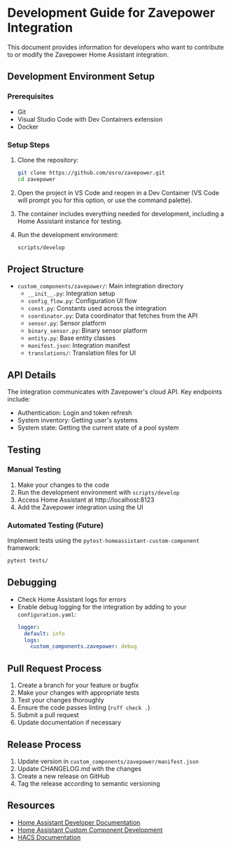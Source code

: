 # Development Guide for Zavepower Integration

This document provides information for developers who want to contribute to or modify the Zavepower Home Assistant integration.

## Development Environment Setup

### Prerequisites

- Git
- Visual Studio Code with Dev Containers extension
- Docker

### Setup Steps

1. Clone the repository:
   ```bash
   git clone https://github.com/osro/zavepower.git
   cd zavepower
   ```

2. Open the project in VS Code and reopen in a Dev Container (VS Code will prompt you for this option, or use the command palette).

3. The container includes everything needed for development, including a Home Assistant instance for testing.

4. Run the development environment:
   ```bash
   scripts/develop
   ```

## Project Structure

- `custom_components/zavepower/`: Main integration directory
  - `__init__.py`: Integration setup
  - `config_flow.py`: Configuration UI flow
  - `const.py`: Constants used across the integration
  - `coordinator.py`: Data coordinator that fetches from the API
  - `sensor.py`: Sensor platform
  - `binary_sensor.py`: Binary sensor platform
  - `entity.py`: Base entity classes
  - `manifest.json`: Integration manifest
  - `translations/`: Translation files for UI

## API Details

The integration communicates with Zavepower's cloud API. Key endpoints include:

- Authentication: Login and token refresh
- System inventory: Getting user's systems
- System state: Getting the current state of a pool system

## Testing

### Manual Testing

1. Make your changes to the code
2. Run the development environment with `scripts/develop`
3. Access Home Assistant at http://localhost:8123
4. Add the Zavepower integration using the UI

### Automated Testing (Future)

Implement tests using the `pytest-homeassistant-custom-component` framework:

```bash
pytest tests/
```

## Debugging

- Check Home Assistant logs for errors
- Enable debug logging for the integration by adding to your `configuration.yaml`:
  ```yaml
  logger:
    default: info
    logs:
      custom_components.zavepower: debug
  ```

## Pull Request Process

1. Create a branch for your feature or bugfix
2. Make your changes with appropriate tests
3. Test your changes thoroughly
4. Ensure the code passes linting (`ruff check .`)
5. Submit a pull request
6. Update documentation if necessary

## Release Process

1. Update version in `custom_components/zavepower/manifest.json`
2. Update CHANGELOG.md with the changes
3. Create a new release on GitHub
4. Tag the release according to semantic versioning

## Resources

- [Home Assistant Developer Documentation](https://developers.home-assistant.io/)
- [Home Assistant Custom Component Development](https://developers.home-assistant.io/docs/creating_component_index)
- [HACS Documentation](https://hacs.xyz/docs/developer/start)